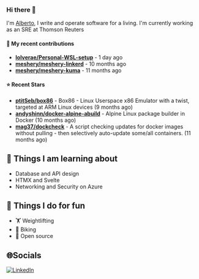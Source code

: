 ### Hi there 👋

I'm [Alberto](https://albertolvera.com), I write and operate software for a living. I'm currently working as an SRE at Thomson Reuters

#### 🚀 My recent contributions
- **[lolverae/Personal-WSL-setup](https://github.com/lolverae/Personal-WSL-setup)** - 1 day ago
- **[meshery/meshery-linkerd](https://github.com/meshery/meshery-linkerd)** - 10 months ago
- **[meshery/meshery-kuma](https://github.com/meshery/meshery-kuma)** - 11 months ago

#### ⭐ Recent Stars
- **[ptitSeb/box86](https://github.com/ptitSeb/box86)** - Box86 - Linux Userspace x86 Emulator with a twist, targeted at ARM Linux devices (9 months ago)
- **[andyshinn/docker-alpine-abuild](https://github.com/andyshinn/docker-alpine-abuild)** - Alpine Linux package builder in Docker (10 months ago)
- **[mag37/dockcheck](https://github.com/mag37/dockcheck)** - A script checking updates for docker images without pulling - then selectively auto-update some/all containers. (11 months ago)

## 📖 Things I am learning about

- Database and API design
- HTMX and Svelte
- Networking and Security on Azure

## 💪 Things I do for fun

- 🏋 Weightlifting
- 🚴 Biking
- 🤼 Open source

## 🌐Socials
[![LinkedIn](https://img.shields.io/badge/LinkedIn-%230077B5.svg?logo=linkedin&logoColor=white)](https://www.linkedin.com/in/luis-alberto-olvera/)
